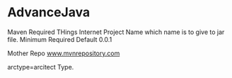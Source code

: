 # AdvanceJava

Maven
  Required THings
        Internet
        <GroupId>        Project Name  which name is to give to jar file.
        <Artifact ID>    Minimum Required
        <version  >       Default 0.0.1
        
  Mother Repo
      www.mvnrepository.com
      
  arctype=arcitect Type.
       
